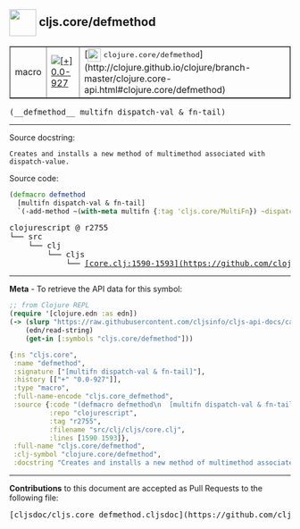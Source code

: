 ## <img width="48px" valign="middle" src="http://i.imgur.com/Hi20huC.png"> cljs.core/defmethod

 <table border="1">
<tr>

<td>macro</td>
<td><a href="https://github.com/cljsinfo/cljs-api-docs/tree/0.0-927"><img valign="middle" alt="[+] 0.0-927" src="https://img.shields.io/badge/+-0.0--927-lightgrey.svg"></a> </td>
<td>
[<img height="24px" valign="middle" src="http://i.imgur.com/1GjPKvB.png"> <samp>clojure.core/defmethod</samp>](http://clojure.github.io/clojure/branch-master/clojure.core-api.html#clojure.core/defmethod)
</td>
</tr>
</table>

 <samp>
(__defmethod__ multifn dispatch-val & fn-tail)<br>
</samp>

---




Source docstring:

```
Creates and installs a new method of multimethod associated with dispatch-value. 
```

Source code:

```clj
(defmacro defmethod
  [multifn dispatch-val & fn-tail]
  `(-add-method ~(with-meta multifn {:tag 'cljs.core/MultiFn}) ~dispatch-val (fn ~@fn-tail)))
```

 <pre>
clojurescript @ r2755
└── src
    └── clj
        └── cljs
            └── <ins>[core.clj:1590-1593](https://github.com/clojure/clojurescript/blob/r2755/src/clj/cljs/core.clj#L1590-L1593)</ins>
</pre>


---

__Meta__ - To retrieve the API data for this symbol:

```clj
;; from Clojure REPL
(require '[clojure.edn :as edn])
(-> (slurp "https://raw.githubusercontent.com/cljsinfo/cljs-api-docs/catalog/cljs-api.edn")
    (edn/read-string)
    (get-in [:symbols "cljs.core/defmethod"]))
```

```clj
{:ns "cljs.core",
 :name "defmethod",
 :signature ["[multifn dispatch-val & fn-tail]"],
 :history [["+" "0.0-927"]],
 :type "macro",
 :full-name-encode "cljs.core_defmethod",
 :source {:code "(defmacro defmethod\n  [multifn dispatch-val & fn-tail]\n  `(-add-method ~(with-meta multifn {:tag 'cljs.core/MultiFn}) ~dispatch-val (fn ~@fn-tail)))",
          :repo "clojurescript",
          :tag "r2755",
          :filename "src/clj/cljs/core.clj",
          :lines [1590 1593]},
 :full-name "cljs.core/defmethod",
 :clj-symbol "clojure.core/defmethod",
 :docstring "Creates and installs a new method of multimethod associated with dispatch-value. "}

```

---

__Contributions__ to this document are accepted as Pull Requests to the following file:

 <pre>
[cljsdoc/cljs.core_defmethod.cljsdoc](https://github.com/cljsinfo/cljs-api-docs/blob/master/cljsdoc/cljs.core_defmethod.cljsdoc)
</pre>

